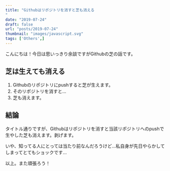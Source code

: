 ```yaml
---
title: "Githubはリポジトリを消すと芝も消える
"
date: "2019-07-24"
draft: false
url: "posts/2019-07-24"
thumbnail: "images/javascript.svg"
tags: ['Others',]
---
```


こんにちは！今日は思いっきり余談ですがGithubの芝の話です。

## 芝は生えても消える

1. Githubのリポジトリにpushすると芝が生えます。
2. そのリポジトリを消すと...
3. 芝も消えます。

## 結論
タイトル通りですが、Githubはリポジトリを消すと当該リポジトリへのpushで生やした芝も消えます。剥げます。

いや、知ってる人にとっては当たり前なんだろうけど...私自身が先日やらかしてしまってとてもショックです...

以上。また頑張ろう！